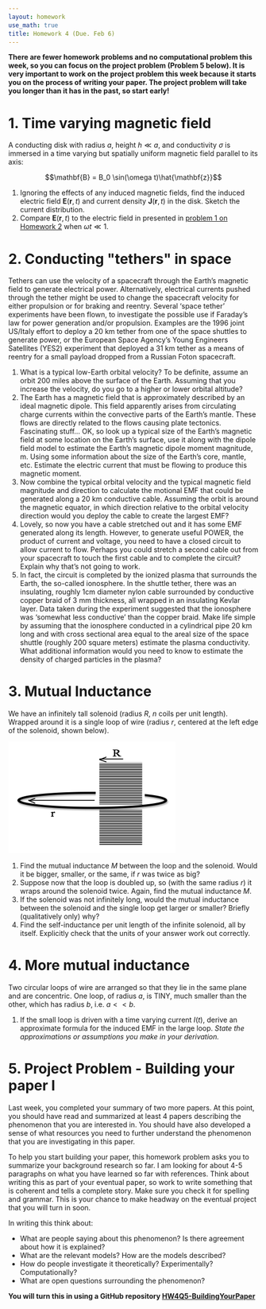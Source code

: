 ```yaml
---
layout: homework
use_math: true
title: Homework 4 (Due. Feb 6)
---
```


**There are fewer homework problems and no computational problem this week, so you can focus on the project problem (Problem 5 below). It is very important to work on the project problem this week because it starts you on the process of writing your paper. The project problem will take you longer than it has in the past, so start early!**

# 1. Time varying magnetic field

A conducting disk with radius $a$, height $h \ll a$, and conductivity $\sigma$ is immersed in a time varying but spatially uniform magnetic field parallel to its axis:

$$\mathbf{B} = B_0 \sin(\omega t)\hat{\mathbf{z}}$$

1. Ignoring the effects of any induced magnetic fields, find the induced electric field $\mathbf{E}(\mathbf{r},t)$ and current density $\mathbf{J}(\mathbf{r},t)$ in the disk. Sketch the current distribution.
2. Compare $\mathbf{E}(\mathbf{r},t)$ to the electric field in presented in [problem 1 on Homework 2](https://dannycab.github.io/phy482msu/assignments/homework2.html) when $\omega t \ll 1$.

# 2. Conducting "tethers" in space

Tethers can use the velocity of a spacecraft through the Earth’s magnetic field to generate electrical power. Alternatively, electrical currents pushed through the tether might be used to change the spacecraft velocity for either propulsion or for braking and reentry. Several ‘space tether’ experiments have been flown, to investigate the possible use if Faraday’s law for power generation and/or propulsion. Examples are the 1996 joint US/Italy effort to deploy a 20 km tether from one of the space shuttles to generate power, or the European Space Agency’s Young Engineers Satellites (YES2) experiment that deployed a 31 km tether as a means of reentry for a small payload dropped from a Russian Foton spacecraft.

1. What is a typical low-Earth orbital velocity? To be definite, assume an orbit 200 miles above the surface of the Earth. Assuming that you increase the velocity, do you go to a higher or lower orbital altitude?
2. The Earth has a magnetic field that is approximately described by an ideal magnetic dipole. This field apparently arises from circulating charge currents within the convective parts of the Earth’s mantle. These flows are directly related to the flows causing plate tectonics. Fascinating stuff... OK, so look up a typical size of the Earth’s magnetic field at some location on the Earth’s surface, use it along with the dipole field model to estimate the Earth’s magnetic dipole moment magnitude, m. Using some information about the size of the Earth’s core, mantle, etc. Estimate the electric current that must be flowing to produce this magnetic moment.
3. Now combine the typical orbital velocity and the typical magnetic field magnitude and direction to calculate the motional EMF that could be generated along a 20 km conductive cable. Assuming the orbit is around the magnetic equator, in which direction relative to the orbital velocity direction would you deploy the cable to create the largest EMF?
4. Lovely, so now you have a cable stretched out and it has some EMF generated along its length. However, to generate useful POWER, the product of current and voltage, you need to have a closed circuit to allow current to flow. Perhaps you could stretch a second cable out from your spacecraft to touch the first cable and to complete the circuit? Explain why that’s not going to work.
5. In fact, the circuit is completed by the ionized plasma that surrounds the Earth, the so-called ionosphere. In the shuttle tether, there was an insulating, roughly 1cm diameter nylon cable surrounded by conductive copper braid of 3 mm thickness, all wrapped in an insulating Kevlar layer. Data taken during the experiment suggested that the ionosphere was ‘somewhat less conductive’ than the copper braid. Make life simple by assuming that the ionosphere conducted in a cylindrical pipe 20 km long and with cross sectional area equal to the areal size of the space shuttle (roughly 200 square meters) estimate the plasma conductivity. What additional information would you need to know to estimate the density of charged particles in the plasma?

# 3. Mutual Inductance

We have an infinitely tall solenoid (radius $R$, $n$ coils per unit length). Wrapped around it is a single loop of wire (radius $r$, centered at the left edge of the solenoid, shown below).

![solenoid][solenoid]

[solenoid]: ./images/hw4/solenoid_and_loop.png

1. Find the mutual inductance $M$ between the loop and the solenoid.  Would it be bigger, smaller, or the same, if $r$ was twice as big?
2. Suppose now that the loop is doubled up, so (with the same radius $r$) it wraps around the solenoid twice. Again, find the mutual inductance $M$.
3. If the solenoid was not infinitely long, would the mutual inductance between the solenoid and the single loop get larger or smaller? Briefly (qualitatively only) why?
4. Find the self-inductance per unit length of the infinite solenoid, all by itself. Explicitly check that the units of your answer work out correctly.

# 4. More mutual inductance
Two circular loops of wire are arranged so that they lie in the same plane and are concentric.  One loop, of radius $a$, is TINY, much smaller than the other, which has radius $b$, i.e. $a<<b$.

1. If the small loop is driven with a time varying current $I(t)$, derive an approximate formula for the induced EMF in the large loop. *State the approximations or assumptions you make in your derivation.*

# 5. Project Problem - Building your paper I

Last week, you completed your summary of two more papers. At this point, you should have read and summarized at least 4 papers describing the phenomenon that you are interested in. You should have also developed a sense of what resources you need to further understand the phenomenon that you are investigating in this paper.

To help you start building your paper, this homework problem asks you to summarize your background research so far. I am looking for about 4-5 paragraphs on what you have learned so far with references. Think about writing this as part of your eventual paper, so work to write something that is coherent and tells a complete story. Make sure you check it for spelling and grammar. This is your chance to make headway on the eventual project that you will turn in soon.

In writing this think about:
* What are people saying about this phenomenon? Is there agreement about how it is explained?
* What are the relevant models? How are the models described?
* How do people investigate it theoretically? Experimentally? Computationally?
* What are open questions surrounding the phenomenon?

**You will turn this in using a GitHub repository [HW4Q5-BuildingYourPaper](https://classroom.github.com/assignment-invitations/efe20288c63333dfe0039e7dcfca7b66)**
